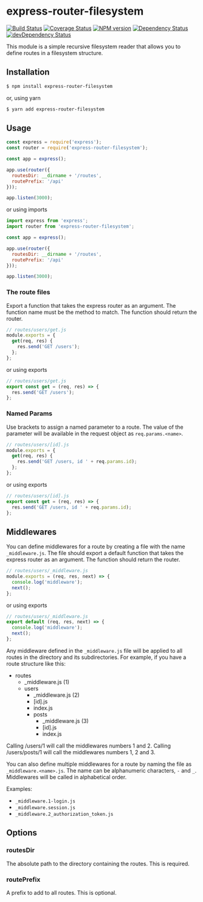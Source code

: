 # express-router-filesystem

[![Build Status](https://travis-ci.org/expressjs/express-router-filesystem.svg?branch=master)](https://travis-ci.org/expressjs/express-router-filesystem)
[![Coverage Status](https://coveralls.io/repos/expressjs/express-router-filesystem/badge.svg?branch=master&service=github)](https://coveralls.io/github/expressjs/express-router-filesystem?branch=master)
[![NPM version](https://badge.fury.io/js/express-router-filesystem.svg)](http://badge.fury.io/js/express-router-filesystem)
[![Dependency Status](https://david-dm.org/expressjs/express-router-filesystem.svg)](https://david-dm.org/expressjs/express-router-filesystem)
[![devDependency Status](https://david-dm.org/expressjs/express-router-filesystem/dev-status.svg)](https://david-dm.org/expressjs/express-router-filesystem#info=devDependencies)

This module is a simple recursive filesystem reader that allows you to define routes in a filesystem structure.

## Installation

```sh
$ npm install express-router-filesystem
```
or, using yarn
```sh
$ yarn add express-router-filesystem
```
## Usage

```js
const express = require('express');
const router = require('express-router-filesystem');

const app = express();

app.use(router({
  routesDir: __dirname + '/routes',
  routePrefix: '/api'
}));

app.listen(3000);
```
or using imports
```js
import express from 'express';
import router from 'express-router-filesystem';

const app = express();

app.use(router({
  routesDir: __dirname + '/routes',
  routePrefix: '/api'
}));

app.listen(3000);
```

### The route files

Export a function that takes the express router as an argument. The function name must be the method to match. The function should return the router.

```js
// routes/users/get.js
module.exports = { 
  get(req, res) {
    res.send('GET /users');
  };
};
```
or using exports
```js
// routes/users/get.js
export const get = (req, res) => {
  res.send('GET /users');
};
```

### Named Params

Use brackets to assign a named parameter to a route. The value of the parameter will be available in the request object as `req.params.<name>`.

```js
// routes/users/[id].js
module.exports = { 
  get(req, res) {
    res.send('GET /users, id ' + req.params.id);
  };
};
```
or using exports
```js
// routes/users/[id].js
export const get = (req, res) => {
  res.send('GET /users, id ' + req.params.id);
};
```

## Middlewares

You can define middlewares for a route by creating a file with the name `_middleware.js`. The file should export a default function that takes the express router as an argument. The function should return the router.

```js
// routes/users/_middleware.js
module.exports = (req, res, next) => {
  console.log('middleware');
  next();
};
```
or using exports
```js
// routes/users/_middleware.js
export default (req, res, next) => {
  console.log('middleware');
  next();
};
```

Any middleware defined in the `_middleware.js` file will be applied to all routes in the directory and its subdirectories. For example, if you have a route structure like this:

- routes
  - _middleware.js (1)
  - users
    - _middleware.js (2)
    - [id].js
    - index.js
    - posts
      - _middleware.js (3)
      - [id].js
      - index.js

Calling /users/1 will call the middlewares numbers 1 and 2. Calling /users/posts/1 will call the middlewares numbers 1, 2 and 3.

You can also define multiple middlewares for a route by naming the file as `_middleware.<name>.js`. The name can be alphanumeric characters, `-` and `_`. Middlewares will be called in alphabetical order.

Examples:

- `_middleware.1-login.js`
- `_middleware.session.js`
- `_middleware.2_authorization_token.js`

## Options

### routesDir

The absolute path to the directory containing the routes. This is required.

### routePrefix

A prefix to add to all routes. This is optional.
